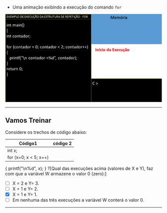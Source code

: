 + Uma animação exibindo a execução do comando ```for```

![For](/markdowns/estruturafor.gif)

----
Vamos Treinar
----
Considere os trechos de código abaixo:

| Código1                  | código 2 |
|---                       |---       |
| int x;
| for (x=0; x < 5; x++)    |          |
   {
      printf("\n%d", x);
   }
?[Qual das execuções acima (valores de X e Y), faz com que a variável W armazene o valor 0 (zero):]
-[ ] X = 2 e Y= 3.
-[ ] X = 1 e Y= 2.
-[x] X = 1 e Y= 1.
-[ ] Em nenhuma das três execuções a variável W conterá o valor 0.
----
